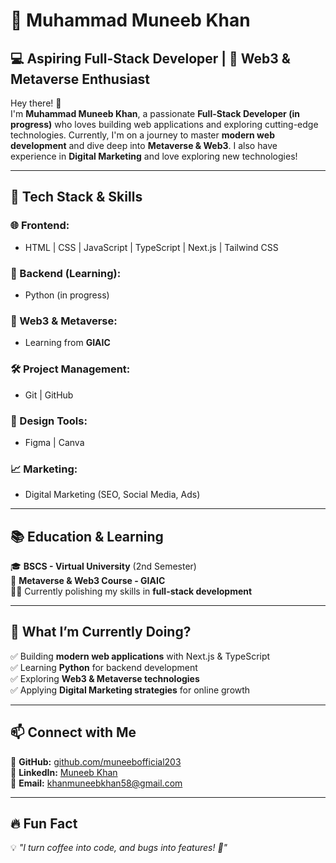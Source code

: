 # 📌 Muhammad Muneeb Khan  
## 💻 Aspiring Full-Stack Developer | 🚀 Web3 & Metaverse Enthusiast  

Hey there! 👋  
I'm **Muhammad Muneeb Khan**, a passionate **Full-Stack Developer (in progress)** who loves building web applications and exploring cutting-edge technologies. Currently, I'm on a journey to master **modern web development** and dive deep into **Metaverse & Web3**. I also have experience in **Digital Marketing** and love exploring new technologies!  

---

## 🚀 Tech Stack & Skills  

### 🌐 Frontend:  
- HTML | CSS | JavaScript | TypeScript | Next.js | Tailwind CSS  

### 💾 Backend (Learning):  
- Python (in progress)  

### 🔗 Web3 & Metaverse:  
- Learning from **GIAIC**  

### 🛠 Project Management:  
- Git | GitHub  

### 🎨 Design Tools:  
- Figma | Canva  

### 📈 Marketing:  
- Digital Marketing (SEO, Social Media, Ads)  

---

## 📚 Education & Learning  

🎓 **BSCS - Virtual University** (2nd Semester)  
📖 **Metaverse & Web3 Course - GIAIC**  
👨‍💻 Currently polishing my skills in **full-stack development**  

---

## 🌱 What I’m Currently Doing?  
✅ Building **modern web applications** with Next.js & TypeScript  
✅ Learning **Python** for backend development  
✅ Exploring **Web3 & Metaverse technologies**  
✅ Applying **Digital Marketing strategies** for online growth  

---

## 📫 Connect with Me  

🔗 **GitHub:** [github.com/muneebofficial203](https://github.com/muneebofficial203)  
💼 **LinkedIn:** [Muneeb Khan](https://www.linkedin.com/in/muneeb-khan-91225a254/)  
📧 **Email:** [khanmuneebkhan58@gmail.com](mailto:khanmuneebkhan58@gmail.com)  

---

## 🔥 Fun Fact  
💡 *"I turn coffee into code, and bugs into features! 🚀"*  
